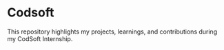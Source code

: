 # Codsoft

This repository highlights my projects, learnings, and contributions during my CodSoft Internship.

